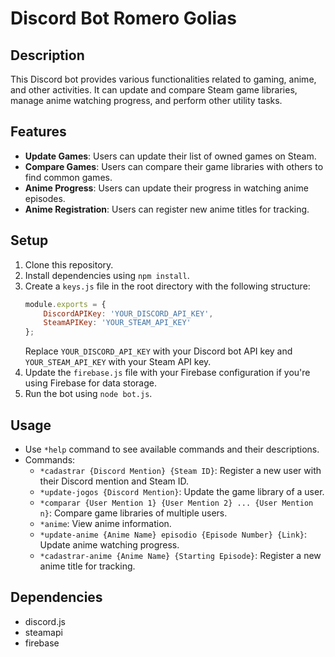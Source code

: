 # Discord Bot Romero Golias

## Description
This Discord bot provides various functionalities related to gaming, anime, and other activities. It can update and compare Steam game libraries, manage anime watching progress, and perform other utility tasks.

## Features
- **Update Games**: Users can update their list of owned games on Steam.
- **Compare Games**: Users can compare their game libraries with others to find common games.
- **Anime Progress**: Users can update their progress in watching anime episodes.
- **Anime Registration**: Users can register new anime titles for tracking.

## Setup
1. Clone this repository.
2. Install dependencies using `npm install`.
3. Create a `keys.js` file in the root directory with the following structure:
    ```javascript
    module.exports = {
        DiscordAPIKey: 'YOUR_DISCORD_API_KEY',
        SteamAPIKey: 'YOUR_STEAM_API_KEY'
    };
    ```
    Replace `YOUR_DISCORD_API_KEY` with your Discord bot API key and `YOUR_STEAM_API_KEY` with your Steam API key.
4. Update the `firebase.js` file with your Firebase configuration if you're using Firebase for data storage.
5. Run the bot using `node bot.js`.

## Usage
- Use `*help` command to see available commands and their descriptions.
- Commands:
  - `*cadastrar {Discord Mention} {Steam ID}`: Register a new user with their Discord mention and Steam ID.
  - `*update-jogos {Discord Mention}`: Update the game library of a user.
  - `*comparar {User Mention 1} {User Mention 2} ... {User Mention n}`: Compare game libraries of multiple users.
  - `*anime`: View anime information.
  - `*update-anime {Anime Name} episodio {Episode Number} {Link}`: Update anime watching progress.
  - `*cadastrar-anime {Anime Name} {Starting Episode}`: Register a new anime title for tracking.

## Dependencies
- discord.js
- steamapi
- firebase
